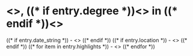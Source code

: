 <div class='entry education-entry' markdown='1'>

<h1 class='entry-title'>
<<entry.institution>>, ((* if entry.degree *))<<entry.degree>> in ((* endif *))<<entry.area>>
</h1>

<div class="entry-details" style='display: contents;' markdown='1'>
((* if entry.date_string *))
- <<entry.date_string>>
((* endif *))
((* if entry.location *))
- <<entry.location>>
((* endif *))
((* for item in entry.highlights *))
- <<item>>
((* endfor *))
</div>
</div>